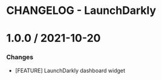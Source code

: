 # CHANGELOG - LaunchDarkly

# 1.0.0 / 2021-10-20

### Changes

- [FEATURE] LaunchDarkly dashboard widget
